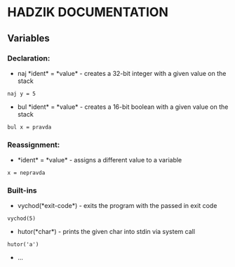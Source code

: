 # HADZIK DOCUMENTATION

## Variables
### Declaration:
+ naj \*ident\* = \*value\* - creates a 32-bit integer with a given value on the stack
```
naj y = 5
```
+ bul \*ident\* = \*value\* - creates a 16-bit boolean with a given value on the stack
```
bul x = pravda
```

### Reassignment:
+ \*ident\* = \*value\* - assigns a different value to a variable
```
x = nepravda
```

### Built-ins
+ vychod(\*exit-code\*) - exits the program with the passed in exit code
```
vychod(5)
```
+ hutor(\*char\*) - prints the given char into stdin via system call
```
hutor('a')
```
+ ...
